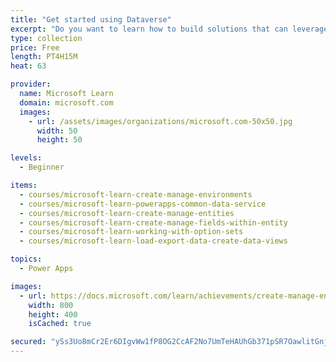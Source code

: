```yaml
---
title: "Get started using Dataverse"
excerpt: "Do you want to learn how to build solutions that can leverage a standardized data structure and work with other solutions sharing the same data model?  Do you want to extend the standard model to support custom solutions? This learning path will explain the concepts behind and benefits of Dataverse. Creating an environment, entities, fields and options sets are also discussed."
type: collection
price: Free
length: PT4H15M
heat: 63

provider:
  name: Microsoft Learn
  domain: microsoft.com
  images:
    - url: /assets/images/organizations/microsoft.com-50x50.jpg
      width: 50
      height: 50

levels:
  - Beginner

items:
  - courses/microsoft-learn-create-manage-environments
  - courses/microsoft-learn-powerapps-common-data-service
  - courses/microsoft-learn-create-manage-entities
  - courses/microsoft-learn-create-manage-fields-within-entity
  - courses/microsoft-learn-working-with-option-sets
  - courses/microsoft-learn-load-export-data-create-data-views

topics:
  - Power Apps

images:
  - url: https://docs.microsoft.com/learn/achievements/create-manage-environments-social.png
    width: 800
    height: 400
    isCached: true

secured: "ySs3Uo8mCr2Er6DIgvWw1fP8OG2CcAF2No7UmTeHAUhGb371pSR7OawlitGnj59S0wASmb2tnnlEhPm8FA6fE+n2czJuJVU9He+ri5C/MxvwRW50kjpyBZL3qq48fJxUDYotFQfCPsdLS2FKoi+UjBUNf0pKJHR2CxnsPSXtpcJjbzaJhRKpWRvtXrXMo+8g+L84rZ5931ydX//1cV1oXkPbdijQn5RpNlKOhDuS9LxDk2VPqp4/YLoPUxKJoEZUwc5SclK1z0t+I5Z8QTdZTnP81AzMVh+uwq3lYWy+GLeTxfKvHWHYBdSNDkKmmRJJvyQCBNMnWn/nJhjoYq/Y+E+thrYV1mORl15kus3fR3A=;u9HQTvZbmlCS1ogIS0rqkQ=="
---
```


